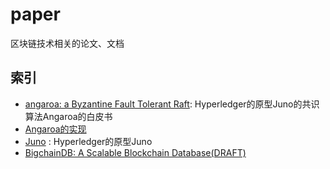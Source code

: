 # paper
区块链技术相关的论文、文档

## 索引
* [angaroa: a Byzantine Fault Tolerant Raft](./copeland_zhong.pdf): Hyperledger的原型Juno的共识算法Angaroa的白皮书
* [Angaroa的实现](https://github.com/chrisnc/tangaroa) 
* [Juno](https://github.com/blockchain-university/juno) : Hyperledger的原型Juno
* [BigchainDB: A Scalable Blockchain Database(DRAFT)](http://github.com/blockchain-university/paper/blob/master/bigchaindb-whitepaper.pdf)
